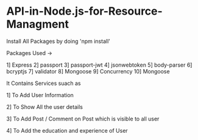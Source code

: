 # API-in-Node.js-for-Resource-Managment

Install All Packages by doing 'npm install'

Packages Used ->

1] Express
2] passport 
3] passport-jwt
4] jsonwebtoken
5] body-parser
6] bcryptjs
7] validator
8] Mongoose
9] Concurrency
10] Mongoose


It Contains Services suach as

1] To Add User Information

2] To Show All the user details

3] To Add Post / Comment on Post which is visible to all user

4] To Add the education and experience of User 

